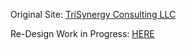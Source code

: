 Original Site:
[TriSynergy Consulting LLC](http://www.trisynergyllc.com)

Re-Design Work in Progress:
[HERE](http://unnatural-hearing.surge.sh)